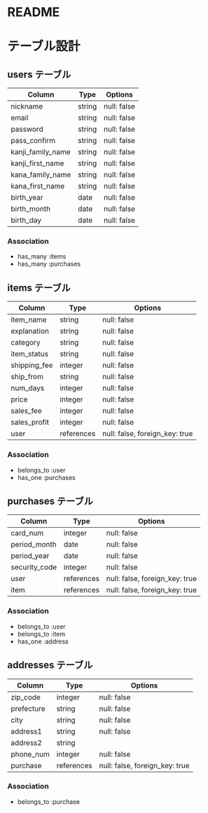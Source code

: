 # README

# テーブル設計

## users テーブル

| Column            | Type   | Options     |
| ----------------- | ------ | ----------- |
| nickname          | string | null: false |
| email             | string | null: false |
| password          | string | null: false |
| pass_confirm      | string | null: false |
| kanji_family_name | string | null: false |
| kanji_first_name  | string | null: false |
| kana_family_name  | string | null: false |
| kana_first_name   | string | null: false |
| birth_year        | date   | null: false |
| birth_month       | date   | null: false |
| birth_day         | date   | null: false |

### Association
- has_many :items
- has_many :purchases

## items テーブル

| Column       | Type       | Options                        |
| ------------ | ---------- | ------------------------------ |
| item_name    | string     | null: false                    |
| explanation  | string     | null: false                    |
| category     | string     | null: false                    |
| item_status  | string     | null: false                    |
| shipping_fee | integer    | null: false                    |
| ship_from    | string     | null: false                    |
| num_days     | integer    | null: false                    |
| price        | integer    | null: false                    |
| sales_fee    | integer    | null: false                    |
| sales_profit | integer    | null: false                    |
| user         | references | null: false, foreign_key: true |

### Association
- belongs_to :user
- has_one :purchases


## purchases テーブル

| Column        | Type       | Options                        |
| ------------- | ---------- | ------------------------------ |
| card_num      | integer    | null: false                    |
| period_month  | date       | null: false                    |
| period_year   | date       | null: false                    |
| security_code | integer    | null: false                    |
| user          | references | null: false, foreign_key: true |
| item          | references | null: false, foreign_key: true |

### Association
- belongs_to :user
- belongs_to :item
- has_one :address

## addresses テーブル

| Column     | Type       | Options                        |
| ---------- | ---------- | ------------------------------ |
| zip_code   | integer    | null: false                    |
| prefecture | string     | null: false                    |
| city       | string     | null: false                    |
| address1   | string     | null: false                    |
| address2   | string     |                                |
| phone_num  | integer    | null: false                    |
| purchase   | references | null: false, foreign_key: true |

### Association
- belongs_to :purchase